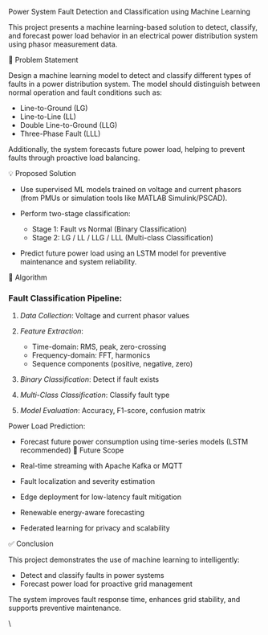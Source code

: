  Power System Fault Detection and Classification using Machine Learning

This project presents a machine learning-based solution to detect, classify, and forecast power load behavior in an electrical power distribution system using phasor measurement data.


 📌 Problem Statement

Design a machine learning model to detect and classify different types of faults in a power distribution system. The model should distinguish between normal operation and fault conditions such as:

* Line-to-Ground (LG)
* Line-to-Line (LL)
* Double Line-to-Ground (LLG)
* Three-Phase Fault (LLL)

Additionally, the system forecasts future power load, helping to prevent faults through proactive load balancing.

💡 Proposed Solution

* Use supervised ML models trained on voltage and current phasors (from PMUs or simulation tools like MATLAB Simulink/PSCAD).
* Perform two-stage classification:

  * Stage 1: Fault vs Normal (Binary Classification)
  * Stage 2: LG / LL / LLG / LLL (Multi-class Classification)
* Predict future power load using an LSTM model for preventive maintenance and system reliability.


 🧠 Algorithm

### Fault Classification Pipeline:

1. *Data Collection*: Voltage and current phasor values
2. *Feature Extraction*:

   * Time-domain: RMS, peak, zero-crossing
   * Frequency-domain: FFT, harmonics
   * Sequence components (positive, negative, zero)
3. *Binary Classification*: Detect if fault exists
4. *Multi-Class Classification*: Classify fault type
5. *Model Evaluation*: Accuracy, F1-score, confusion matrix

 Power Load Prediction:

* Forecast future power consumption using time-series models (LSTM recommended)
🔭 Future Scope

* Real-time streaming with Apache Kafka or MQTT
* Fault localization and severity estimation
* Edge deployment for low-latency fault mitigation
* Renewable energy-aware forecasting
* Federated learning for privacy and scalability



✅ Conclusion

This project demonstrates the use of machine learning to intelligently:

* Detect and classify faults in power systems
* Forecast power load for proactive grid management

The system improves fault response time, enhances grid stability, and supports preventive maintenance.

\
